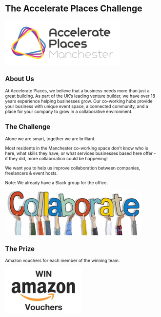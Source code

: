 # The Accelerate Places Challenge

<img src='AP-Manchester-Logo-300px-120-px.gif' height="150" width="auto" />

## About Us
At Accelerate Places, we believe that a business needs more than just a great building. 
As part of the UK’s leading venture builder, we have over 18 years experience helping businesses grow. Our co-working hubs provide your business with unique event space, a connected community, and a place for your company to grow in a collaborative environment.

## The Challenge
Alone we are smart, together we are brilliant.

Most residents in the Manchester co-working space don't know who is here, what skills they have, or what services businesses based here offer - if they did, more collaboration could be happening!

We want you to help us improve collaboration between companies, freelancers & event hosts.

Note: We already have a Slack group for the office.

<img src='collaborate.png' height="150" width="auto" />

## The Prize
Amazon vouchers for each member of the winning team.

<img src='amazon-vouchers.jpg' height="150" width="auto" />
